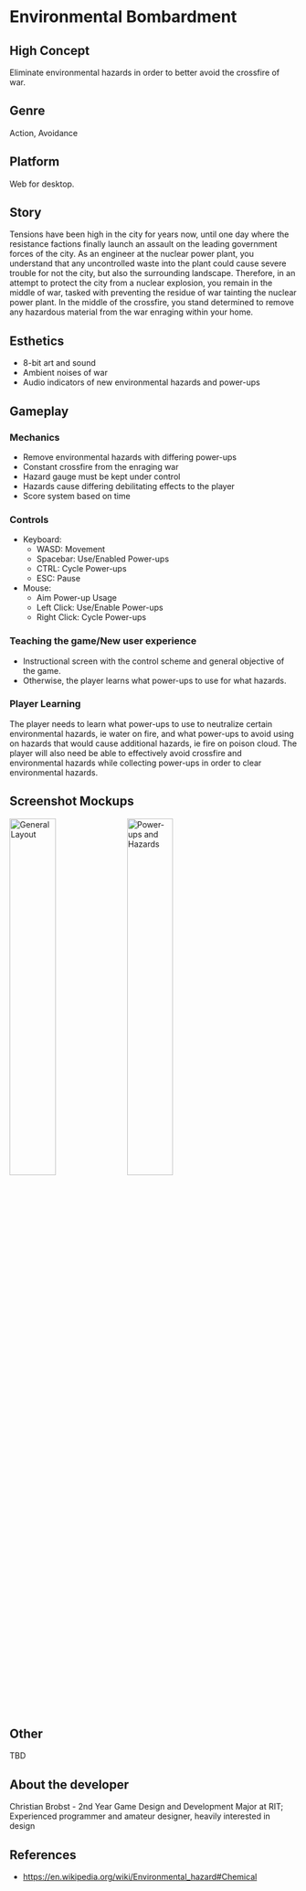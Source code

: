 # Environmental Bombardment

## High Concept
Eliminate environmental hazards in order to better avoid the crossfire of war.

## Genre
Action, Avoidance

## Platform
Web for desktop.

## Story
Tensions have been high in the city for years now, until one day where the resistance factions finally launch an assault on the leading government forces of the city. As an engineer at the nuclear power plant, you understand that any uncontrolled waste into the plant could cause severe trouble for not the city, but also the surrounding landscape. Therefore, in an attempt to protect the city from a nuclear explosion, you remain in the middle of war, tasked with preventing the residue of war tainting the nuclear power plant. In the middle of the crossfire, you stand determined to remove any hazardous material 
from the war enraging within your home.

## Esthetics
- 8-bit art and sound
- Ambient noises of war
- Audio indicators of new environmental hazards and power-ups

## Gameplay
### Mechanics
- Remove environmental hazards with differing power-ups
- Constant crossfire from the enraging war
- Hazard gauge must be kept under control
- Hazards cause differing debilitating effects to the player
- Score system based on time

### Controls
- Keyboard:
  - WASD: Movement
  - Spacebar: Use/Enabled Power-ups
  - CTRL: Cycle Power-ups
  - ESC: Pause
 - Mouse:
   - Aim Power-up Usage
   - Left Click: Use/Enable Power-ups
   - Right Click: Cycle Power-ups
  
### Teaching the game/New user experience
- Instructional screen with the control scheme and general objective of the game.
- Otherwise, the player learns what power-ups to use for what hazards.
 
### Player Learning
The player needs to learn what power-ups to use to neutralize certain environmental hazards, ie water on fire, and what power-ups to avoid using on hazards that would cause additional hazards, ie fire on poison cloud. The player will also need be able to effectively avoid crossfire and environmental hazards while collecting power-ups in order to clear environmental hazards.

## Screenshot Mockups
<img src="https://people.rit.edu/ctb4332/230/media/enviro_bombard_mock_01.png" alt="General Layout" width="40%">
<img src="https://people.rit.edu/ctb4332/230/media/enviro_bombard_mock_02.png" alt="Power-ups and Hazards" width="40%">

## Other
TBD

## About the developer
Christian Brobst - 2nd Year Game Design and Development Major at RIT; Experienced programmer and amateur designer, heavily interested in design

## References
- https://en.wikipedia.org/wiki/Environmental_hazard#Chemical
